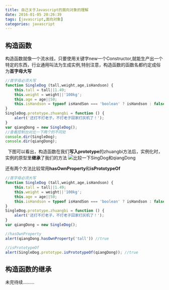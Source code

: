 ```yaml
---
title: 自己关于Javascript的面向对象的理解
date: 2016-01-05 20:26:39
tags: [javascript,面向对象]
categories: javascript
---
```

## 构造函数

构造函数就像一个流水线，只要使用关键字new一个Constructor,就能生产出一个特定的东西，行业通用叫法为生成实例,特别注意，构造函数的函数名都约定成俗为**首字母大写**

``` javascript
//首字母必须大写
function SingleDog (tall,weight,age,isHandson) {
	this.tall = tall||1.49;
	this.weight = weight||'100kg';
	this.age = age||50;
	this.isHandson = typeof isHandSon === 'boolean' ? isHandson : false;
}
SingleDog.prototype.zhuangbi = function () {
	alert('还打不打老子，不打老子回家打灰机了！');
}
var qiangDong = new SingleDog();
//查看控制台对比一下两个的不同处
console.dir(SingleDog);
console.dir(qiangDong);
```

<!--more-->
&nbsp;
下图可以看出，构造函数在我们**写入prototype**的zhuangbi方法后，实例化时，实例的原型里**继承**了我们的方法
![比较一下SingDog和qiangDong](/img/post/1.1.png)

还有两个方法比较常用**hasOwnProperty**和**isPrototypeOf**

``` javascript
//首字母必须大写
function SingleDog (tall,weight,age,isHandson) {
	this.tall = tall||1.49;
	this.weight = weight||'100kg';
	this.age = age||50;
	this.isHandson = typeof isHandSon === 'boolean' ? isHandson : false;
}
SingleDog.prototype.zhuangbi = function () {
	alert('还打不打老子，不打老子回家打灰机了！');
}
var qiangDong = new SingleDog();

//hasOwnProperty
alert(qiangDong.hasOwnProperty('tall')) //true

//isPrototypeOf
alert(SingleDog.prototype.isPrototypeOf(qiangDong)); //true
```

## 构造函数的继承
未完待续………